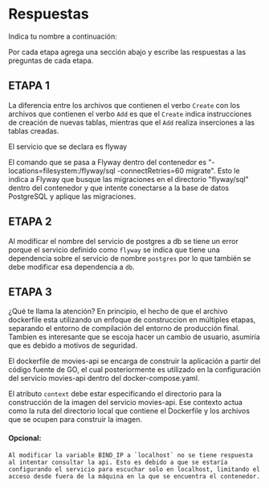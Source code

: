 # Respuestas

Indica tu nombre a continuación: 

Por cada etapa agrega una sección abajo y escribe las respuestas a las preguntas de cada etapa.

## ETAPA 1

La diferencia entre los archivos que contienen el verbo `Create` con los archivos que contienen el verbo `Add`
es que el `Create` indica instrucciones de creación de nuevas tablas, mientras que el `Add` realiza inserciones
a las tablas creadas.

El servicio que se declara es flyway

El comando que se pasa a Flyway dentro del contenedor es "-locations=filesystem:/flyway/sql -connectRetries=60 migrate". Esto le indica a Flyway que busque las migraciones en el directorio "flyway/sql" dentro del contenedor y que intente conectarse a la base de datos PostgreSQL y aplique las migraciones.

## ETAPA 2

Al modificar el nombre del servicio de postgres a db se tiene un error porque el servicio definido como `flyway`
se indica que tiene una dependencia sobre el servicio de nombre `postgres` por lo que también se debe modificar esa dependencia a `db`.

## ETAPA 3
¿Qué te llama la atención?
En principio, el hecho de que el archivo dockerfile esta utilizando un enfoque de construccion en múltiples etapas, separando el entorno de compilación del entorno de producción final.
Tambien es interesante que se escoja hacer un cambio de usuario, asumiría que es debido a motivos de seguridad.

El dockerfile de movies-api se encarga de construir la aplicación a partir del código fuente de GO, el cual posteriormente es utilizado en la configuración del servicio movies-api dentro del docker-compose.yaml.

El atributo `context` debe estar especificando el directorio para la construcción de la imagen del servicio movies-api. Ese contexto actua como la ruta del directorio local que contiene el Dockerfile y los archivos que se ocupen para construir la imagen.

#### Opcional:
    Al modificar la variable BIND_IP a `localhost` no se tiene respuesta al intentar consultar la api. Esto es debido a que se estaría configurando el servicio para escuchar solo en localhost, limitando el acceso desde fuera de la máquina en la que se encuentra el contenedor.